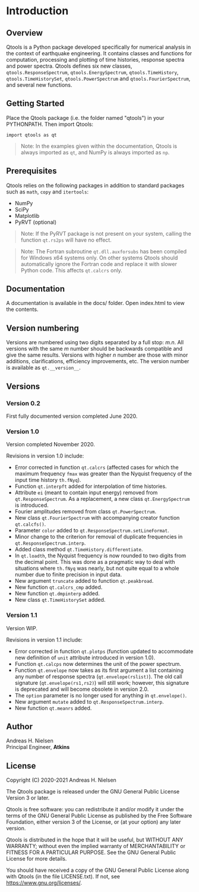 Introduction
============

Overview
--------

Qtools is a Python package developed specifically for numerical analysis in the context of earthquake engineering.
It contains classes and functions for computation, processing and plotting of time histories, response spectra and
power spectra. Qtools defines six new classes, `qtools.ResponseSpectrum`, `qtools.EnergySpectrum`, `qtools.TimeHistory`,
`qtools.TimeHistorySet`, `qtools.PowerSpectrum` and `qtools.FourierSpectrum`, and several new functions.

Getting Started
---------------

Place the Qtools package (i.e. the folder named "qtools") in your PYTHONPATH. Then import Qtools:

    import qtools as qt

> Note: In the examples given within the documentation, Qtools is always imported as `qt`, and NumPy is always imported as `np`.

Prerequisites
-------------

Qtools relies on the following packages in addition to standard packages such as `math`, `copy` and `itertools`:

* NumPy
* SciPy
* Matplotlib
* PyRVT (optional)

> Note: If the PyRVT package is not present on your system, calling the function `qt.rs2ps` will have no effect.

> Note: The Fortran subroutine `qt.dll.auxforsubs` has been compiled for Windows x64 systems only. On other systems
  Qtools should automatically ignore the Fortran code and replace it with slower Python code. This affects `qt.calcrs`
  only.

Documentation
-------------

A documentation is available in the docs/ folder. Open index.html to view the contents.

Version numbering
-----------------

Versions are numbered using two digits separated by a full stop: *m.n*. All versions with the same *m* number should be backwards
compatible and give the same results. Versions with higher *n* number are those with minor additions, clarifications, efficiency
improvements, etc. The version number is available as `qt.__version__`.

Versions
--------

### Version 0.2

First fully documented version completed June 2020.

### Version 1.0

Version completed November 2020.

Revisions in version 1.0 include:
- Error corrected in function `qt.calcrs` (affected cases for which the maximum frequency `fmax` was greater than the Nyquist
  frequency of the input time history `th.fNyq`).
- Function `qt.interpft` added for interpolation of time histories.
- Attribute `ei` (meant to contain input energy) removed from `qt.ResponseSpectrum`. As a replacement, a new class
  `qt.EnergySpectrum` is introduced.
- Fourier amplitudes removed from class `qt.PowerSpectrum`.
- New class `qt.FourierSpectrum` with accompanying creator function `qt.calcfs()`.
- Parameter `color` added to `qt.ResponseSpectrum.setLineFormat`.
- Minor change to the criterion for removal of duplicate frequencies in `qt.ResponseSpectrum.interp`.
- Added class method `qt.TimeHistory.differentiate`.
- In `qt.loadth`, the Nyquist frequency is now rounded to two digits from the decimal point. This was done as a pragmatic
  way to deal with situations where `th.fNyq` was nearly, but not quite equal to a whole number due to finite precision
  in input data.
- New argument `truncate` added to function `qt.peakbroad`.
- New function `qt.calcrs_cmp` added.
- New function `qt.dmpinterp` added.
- New class `qt.TimeHistorySet` added.

### Version 1.1

Version WIP.

Revisions in version 1.1 include:
- Error corrected in function `qt.plotps` (function updated to accommodate new definition of `unit` attribute
  introduced in version 1.0).
- Function `qt.calcps` now determines the unit of the power spectrum.
- Function `qt.envelope` now takes as its first argument a list containing any number of response spectra (`qt.envelope(rslist)`).
  The old call signature (`qt.envelope(rs1,rs2)`) will still work; however, this signature is deprecated
  and will become obsolete in version 2.0.
- The `option` parameter is no longer used for anything in `qt.envelope()`.
- New argument `mutate` added to `qt.ResponseSpectrum.interp`.
- New function `qt.meanrs` added.

Author
------

Andreas H. Nielsen<br>
Principal Engineer, **Atkins**

License
-------
Copyright (C) 2020-2021 Andreas H. Nielsen

The Qtools package is released under the GNU General Public License Version 3 or later.

Qtools is free software: you can redistribute it and/or modify it under the terms of the GNU General Public License as published by
the Free Software Foundation, either version 3 of the License, or (at your option) any later version.

Qtools is distributed in the hope that it will be useful, but WITHOUT ANY WARRANTY; without even the implied warranty of MERCHANTABILITY or FITNESS FOR A PARTICULAR PURPOSE. See the GNU General Public License for more details.

You should have received a copy of the GNU General Public License along with Qtools (in the file LICENSE.txt). If not, see <https://www.gnu.org/licenses/>.

